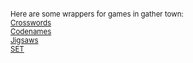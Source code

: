 <html>
<head>
<title>Site index</title>
<meta name="description" content="For use in Gather" />
</head>
<body>

<p style="font-size:1.2vw"> Here are some wrappers for games in gather town:
<br><a href="xwordwrapper.html">Crosswords</a>
<br><a href="codenameswrapper.html">Codenames</a>
<br><a href="jigsawwrapper.html">Jigsaws</a>
<br><a href="setwrapper.html">SET</a>


</p>

</body>
</html>


